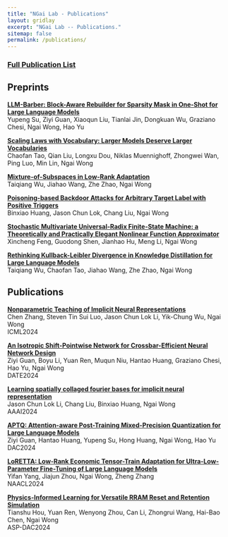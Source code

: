 ```yaml
---
title: "NGai Lab - Publications"
layout: gridlay
excerpt: "NGai Lab -- Publications."
sitemap: false
permalink: /publications/
---
```


### [Full Publication List](https://www.eee.hku.hk/~nwong/pubs.html)

## Preprints

**[LLM-Barber: Block-Aware Rebuilder for Sparsity Mask in One-Shot for Large Language Models](https://arxiv.org/abs/2408.10631)**  
Yupeng Su, Ziyi Guan, Xiaoqun Liu, Tianlai Jin, Dongkuan Wu, Graziano Chesi, Ngai Wong, Hao Yu


**[Scaling Laws with Vocabulary: Larger Models Deserve Larger Vocabularies](https://arxiv.org/abs/2407.13623)**  
Chaofan Tao, Qian Liu, Longxu Dou, Niklas Muennighoff, Zhongwei Wan, Ping Luo, Min Lin, Ngai Wong


**[Mixture-of-Subspaces in Low-Rank Adaptation](https://arxiv.org/abs/2406.11909)**   
Taiqiang Wu, Jiahao Wang, Zhe Zhao, Ngai Wong


**[Poisoning-based Backdoor Attacks for Arbitrary Target Label with Positive Triggers](https://arxiv.org/abs/2405.05573)**    
Binxiao Huang, Jason Chun Lok, Chang Liu, Ngai Wong

**[Stochastic Multivariate Universal-Radix Finite-State Machine: a Theoretically and Practically Elegant Nonlinear Function Approximator](https://arxiv.org/pdf/2405.02356)**    
Xincheng Feng, Guodong Shen, Jianhao Hu, Meng Li, Ngai Wong

**[Rethinking Kullback-Leibler Divergence in Knowledge Distillation for Large Language Models](https://arxiv.org/abs/2404.02657)**   
Taiqiang Wu, Chaofan Tao, Jiahao Wang, Zhe Zhao, Ngai Wong


## Publications

**[Nonparametric Teaching of Implicit Neural Representations](https://arxiv.org/abs/2405.10531)**  
Chen Zhang, Steven Tin Sui Luo, Jason Chun Lok Li, Yik-Chung Wu, Ngai Wong   
ICML2024

**[An Isotropic Shift-Pointwise Network for Crossbar-Efficient Neural Network Design](https://ieeexplore.ieee.org/document/10546743)**     
Ziyi Guan, Boyu Li, Yuan Ren, Muqun Niu, Hantao Huang, Graziano Chesi, Hao Yu, Ngai Wong  
DATE2024

**[Learning spatially collaged fourier bases for implicit neural representation](https://arxiv.org/abs/2312.17018)**   
Jason Chun Lok Li, Chang Liu, Binxiao Huang, Ngai Wong   
AAAI2024

**[APTQ: Attention-aware Post-Training Mixed-Precision Quantization for Large Language Models](https://arxiv.org/abs/2402.14866)**   
Ziyi Guan, Hantao Huang, Yupeng Su, Hong Huang, Ngai Wong, Hao Yu   
DAC2024

**[LoRETTA: Low-Rank Economic Tensor-Train Adaptation for Ultra-Low-Parameter Fine-Tuning of Large Language Models](https://arxiv.org/abs/2402.11417)**    
Yifan Yang, Jiajun Zhou, Ngai Wong, Zheng Zhang  
NAACL2024

**[Physics-Informed Learning for Versatile RRAM Reset and Retention Simulation](https://dl.acm.org/doi/10.1109/ASP-DAC58780.2024.10473856)**         
Tianshu Hou, Yuan Ren, Wenyong Zhou, Can Li, Zhongrui Wang, Hai-Bao Chen, Ngai Wong   
ASP-DAC2024

